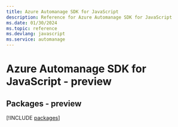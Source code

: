 ```yaml
---
title: Azure Automanage SDK for JavaScript
description: Reference for Azure Automanage SDK for JavaScript
ms.date: 01/30/2024
ms.topic: reference
ms.devlang: javascript
ms.service: automanage
---
```

# Azure Automanage SDK for JavaScript - preview
## Packages - preview
[!INCLUDE [packages](automanage-index.md)]